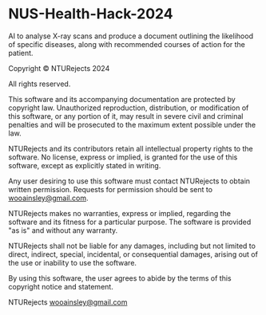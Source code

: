 # NUS-Health-Hack-2024
AI to analyse X-ray scans and produce a document outlining the likelihood of specific diseases, along with recommended courses of action for the patient.

Copyright © NTURejects 2024

All rights reserved.

This software and its accompanying documentation are protected by copyright law. Unauthorized reproduction, distribution, or modification of this software, or any portion of it, may result in severe civil and criminal penalties and will be prosecuted to the maximum extent possible under the law.

NTURejects and its contributors retain all intellectual property rights to the software. No license, express or implied, is granted for the use of this software, except as explicitly stated in writing.

Any user desiring to use this software must contact NTURejects to obtain written permission. Requests for permission should be sent to wooainsley@gmail.com.

NTURejects makes no warranties, express or implied, regarding the software and its fitness for a particular purpose. The software is provided "as is" and without any warranty.

NTURejects shall not be liable for any damages, including but not limited to direct, indirect, special, incidental, or consequential damages, arising out of the use or inability to use the software.

By using this software, the user agrees to abide by the terms of this copyright notice and statement.

NTURejects
wooainsley@gmail.com
